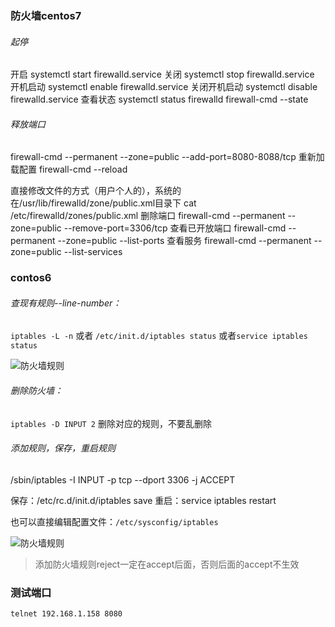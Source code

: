 ### 防火墙centos7

###### 起停

开启
systemctl start firewalld.service
关闭
systemctl stop firewalld.service
开机启动
systemctl enable firewalld.service
关闭开机启动
systemctl disable firewalld.service
查看状态
systemctl status firewalld
firewall-cmd --state

###### 释放端口

firewall-cmd --permanent --zone=public --add-port=8080-8088/tcp
重新加载配置
firewall-cmd --reload

直接修改文件的方式（用户个人的），系统的在/usr/lib/firewalld/zone/public.xml目录下
cat  /etc/firewalld/zones/public.xml
删除端口
firewall-cmd --permanent --zone=public --remove-port=3306/tcp 
查看已开放端口
firewall-cmd --permanent --zone=public --list-ports
查看服务
firewall-cmd --permanent --zone=public --list-services



### contos6

###### 查现有规则--line-number：

`iptables -L -n`  或者  `/etc/init.d/iptables status` 或者`service iptables status`

![防火墙规则](https://i.loli.net/2019/06/13/5d0236bfaef0e79990.jpg)

###### 删除防火墙：

`iptables -D INPUT 2` 删除对应的规则，不要乱删除

###### 添加规则，保存，重启规则

/sbin/iptables -I INPUT -p tcp --dport 3306 -j ACCEPT

保存：/etc/rc.d/init.d/iptables save
重启：service iptables restart 

也可以直接编辑配置文件：`/etc/sysconfig/iptables` 

![防火墙规则](https://i.loli.net/2019/06/13/5d0236c005d1410024.jpg)

> 添加防火墙规则reject一定在accept后面，否则后面的accept不生效



### 测试端口

```shell
telnet 192.168.1.158 8080
```
